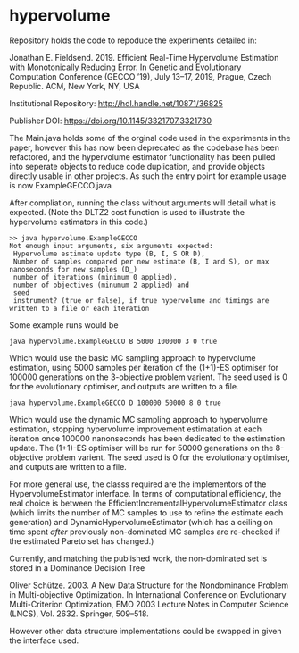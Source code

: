 # hypervolume


Repository holds the code to repoduce the experiments detailed in:


Jonathan E. Fieldsend. 2019. 
Efficient Real-Time Hypervolume Estimation with Monotonically Reducing Error. 
In Genetic and Evolutionary Computation Conference (GECCO ’19), 
July 13–17, 2019, Prague, Czech Republic. ACM, New York, NY, USA

Institutional Repository: http://hdl.handle.net/10871/36825

Publisher DOI: https://doi.org/10.1145/3321707.3321730

The Main.java holds some of the orginal code used in the experiments in the paper, however this has now been deprecated as the codebase has been refactored, and the hypervolume estimator functionality has been pulled into seperate objects to reduce code duplication, and provide objects directly usable in other projects. As such the entry point for example usage is now ExampleGECCO.java

After compliation, running the class without arguments will detail what is expected. (Note the DLTZ2 cost function is used to illustrate the hypervolume estimators in this code.)

```
>> java hypervolume.ExampleGECCO 
Not enough input arguments, six arguments expected:
 Hypervolume estimate update type (B, I, S OR D),
 Number of samples compared per new estimate (B, I and S), or max nanoseconds for new samples (D_)
 number of iterations (minimum 0 applied),
 number of objectives (minumum 2 applied) and
 seed
 instrument? (true or false), if true hypervolume and timings are written to a file or each iteration
```

Some example runs would be 

```
java hypervolume.ExampleGECCO B 5000 100000 3 0 true
```

Which would use the basic MC sampling approach to hypervolume estimation, using 5000 samples per iteration of the (1+1)-ES optimiser for 100000 generations on the 3-objective problem varient. The seed used is 0 for the evolutionary optimiser, and outputs are written to a file.


```
java hypervolume.ExampleGECCO D 100000 50000 8 0 true
```

Which would use the dynamic MC sampling approach to hypervolume estimation, stopping hypervolume improvement estimatation at each iteration once 100000 nanonseconds has been dedicated to the estimation update. The (1+1)-ES optimiser will be run for 50000 generations on the 8-objective problem varient. The seed used is 0 for the evolutionary optimiser, and outputs are written to a file.

For more general use, the classs required are the implementors of the HypervolumeEstimator interface. In terms of computational efficiency, the real choice is between the EfficientIncrementalHypervolumeEstimator class (which limits the number of MC samples to use to refine the estimate each generation) and DynamicHypervolumeEstimator (which has a ceiling on time spent _after_ previously non-dominated MC samples are re-checked if the estimated Pareto set has changed.)

Currently, and matching the published work, the non-dominated set is stored in a Dominance Decision Tree

Oliver Schütze. 2003. 
A New Data Structure for the Nondominance Problem in Multi-objective Optimization. 
In International Conference on Evolutionary Multi-Criterion Optimization, EMO 2003 
Lecture Notes in Computer Science (LNCS), Vol. 2632. Springer, 509–518.

However other data structure implementations could be swapped in given the interface used. 

